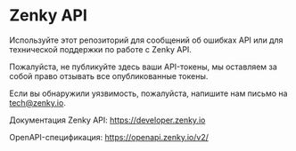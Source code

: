 # Zenky API

Используйте этот репозиторий для сообщений об ошибках API или для технической поддержки по работе с Zenky API.

Пожалуйста, не публикуйте здесь ваши API-токены, мы оставляем за собой право отзывать все опубликованные токены.

Если вы обнаружили уязвимость, пожалуйста, напишите нам письмо на tech@zenky.io.

Документация Zenky API: https://developer.zenky.io

OpenAPI-спецификация: https://openapi.zenky.io/v2/
